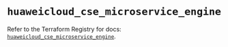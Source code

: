 # `huaweicloud_cse_microservice_engine`

Refer to the Terraform Registry for docs: [`huaweicloud_cse_microservice_engine`](https://registry.terraform.io/providers/huaweicloud/huaweicloud/1.71.1/docs/resources/cse_microservice_engine).
